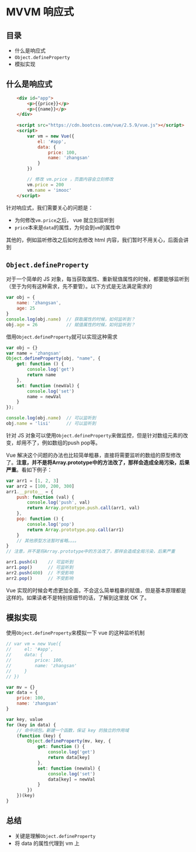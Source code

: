 # MVVM 响应式

## 目录

- 什么是响应式
- `Object.defineProperty`
- 模拟实现

## 什么是响应式

```html
    <div id="app">
        <p>{{price}}</p>
        <p>{{name}}</p>
    </div>
    
    <script src="https://cdn.bootcss.com/vue/2.5.9/vue.js"></script>
    <script>
        var vm = new Vue({
            el: '#app',
            data: {
                price: 100,
                name: 'zhangsan'
            }
        })

        // 修改 vm.price ，页面内容会立刻修改
        vm.price = 200
        vm.name = 'imooc'
    </script>
```

针对响应式，我们需要关心的问题是：

- 为何修改`vm.price`之后， vue 就立刻监听到
- `price`本来是`data`的属性，为何会到`vm`的属性中

其他的，例如监听修改之后如何去修改 html 内容，我们暂时不用关心，后面会讲到

## `Object.defineProperty`

对于一个简单的 JS 对象，每当获取属性、重新赋值属性的时候，都要能够监听到（至于为何有这种需求，先不要管）。以下方式是无法满足需求的

```js
var obj = {
    name: 'zhangsan',
    age: 25
}
console.log(obj.name)  // 获取属性的时候，如何监听到？
obj.age = 26           // 赋值属性的时候，如何监听到？
```

借用`Object.defineProperty`就可以实现这种需求

```js
var obj = {}
var name = 'zhangsan'
Object.defineProperty(obj, "name", {
    get: function () {
        console.log('get')
        return name  
    },
    set: function (newVal) {
        console.log('set')
        name = newVal
    }
});

console.log(obj.name)  // 可以监听到
obj.name = 'lisi'      // 可以监听到
```


针对 JS 对象可以使用`Object.defineProperty`来做监控，但是针对数组元素的改变，却用不了，例如数组的push pop等。

Vue 解决这个问题的办法也比较简单粗暴，直接将需要监听的数组的原型修改了。**注意，并不是将Array.prototype中的方法改了，那样会造成全局污染，后果严重**。看如下例子：

```js
var arr1 = [1, 2, 3]
var arr2 = [100, 200, 300]
arr1.__proto__ = {
    push: function (val) {
        console.log('push', val)
        return Array.prototype.push.call(arr1, val)
    },
    pop: function () {
        console.log('pop')
        return Array.prototype.pop.call(arr1)
    }
    // 其他原型方法暂时省略。。。。
}
// 注意，并不是将Array.prototype中的方法改了，那样会造成全局污染，后果严重

arr1.push(4)    // 可监听到
arr1.pop()      // 可监听到
arr2.push(400)  // 不受影响
arr2.pop()      // 不受影响
```

Vue 实现的时候会考虑更加全面，不会这么简单粗暴的赋值，但是基本原理都是这样的。如果读者不是特别抠细节的话，了解到这里就 OK 了。

## 模拟实现

使用`Object.defineProperty`来模拟一下 vue 的这种监听机制

```js
// var vm = new Vue({
//     el: '#app',
//     data: {
//         price: 100,
//         name: 'zhangsan'
//     }
// })

var mv = {}
var data = {
    price: 100,
    name: 'zhangsan'
}

var key, value
for (key in data) {
    // 命中闭包。新建一个函数，保证 key 的独立的作用域
    (function (key) {
        Object.defineProperty(mv, key, {
            get: function () {
                console.log('get')
                return data[key]  
            },
            set: function (newVal) {
                console.log('set')
                data[key] = newVal
            }
        })
    })(key)
}

```

## 总结

- 关键是理解`Object.defineProperty`
- 将 data 的属性代理到 vm 上

